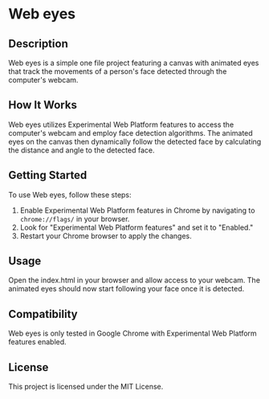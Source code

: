 # Web eyes

## Description
Web eyes is a simple one file project featuring a canvas with animated eyes that track the movements of a person's face detected through the computer's webcam.

## How It Works
Web eyes utilizes Experimental Web Platform features to access the computer's webcam and employ face detection algorithms. The animated eyes on the canvas then dynamically follow the detected face by calculating the distance and angle to the detected face.

## Getting Started
To use Web eyes, follow these steps:

1. Enable Experimental Web Platform features in Chrome by navigating to `chrome://flags/` in your browser.
2. Look for "Experimental Web Platform features" and set it to "Enabled."
3. Restart your Chrome browser to apply the changes.

## Usage
Open the index.html in your browser and allow access to your webcam. The animated eyes should now start following your face once it is detected.

## Compatibility
Web eyes is only tested in Google Chrome with Experimental Web Platform features enabled.

## License
This project is licensed under the MIT License.
